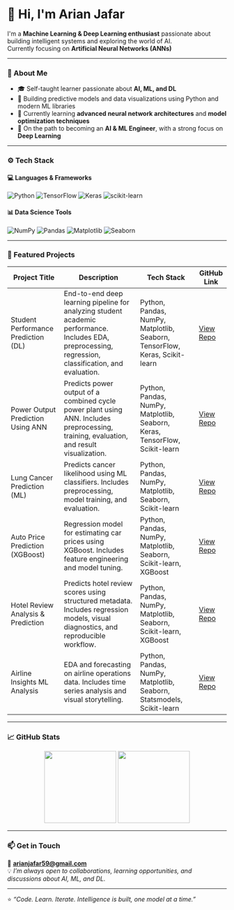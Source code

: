 # 👋 Hi, I'm Arian Jafar

I'm a **Machine Learning & Deep Learning enthusiast** passionate about building intelligent systems and exploring the world of AI.  
Currently focusing on **Artificial Neural Networks (ANNs)**

---

### 🧠 About Me
- 🎓 Self-taught learner passionate about **AI, ML, and DL**
- 🚀 Building predictive models and data visualizations using Python and modern ML libraries
- 🌱 Currently learning **advanced neural network architectures** and **model optimization techniques**
- 🎯 On the path to becoming an **AI & ML Engineer**, with a strong focus on **Deep Learning**

---

### ⚙️ Tech Stack

#### 💻 Languages & Frameworks  
![Python](https://img.shields.io/badge/Python-3776AB?style=for-the-badge&logo=python&logoColor=white)
![TensorFlow](https://img.shields.io/badge/TensorFlow-FF6F00?style=for-the-badge&logo=tensorflow&logoColor=white)
![Keras](https://img.shields.io/badge/Keras-D00000?style=for-the-badge&logo=keras&logoColor=white)
![scikit-learn](https://img.shields.io/badge/scikit--learn-F7931E?style=for-the-badge&logo=scikit-learn&logoColor=white)

#### 📊 Data Science Tools  
![NumPy](https://img.shields.io/badge/Numpy-013243?style=for-the-badge&logo=numpy&logoColor=white)
![Pandas](https://img.shields.io/badge/Pandas-150458?style=for-the-badge&logo=pandas&logoColor=white)
![Matplotlib](https://img.shields.io/badge/Matplotlib-11557C?style=for-the-badge&logo=matplotlib&logoColor=white)
![Seaborn](https://img.shields.io/badge/Seaborn-009688?style=for-the-badge&logo=python&logoColor=white)

---

### 🚀 Featured Projects

| Project Title                             | Description                                                                 | Tech Stack                                                                 | GitHub Link                                                                 |
|-------------------------------------------|-----------------------------------------------------------------------------|----------------------------------------------------------------------------|------------------------------------------------------------------------------|
| Student Performance Prediction (DL)       | End-to-end deep learning pipeline for analyzing student academic performance. Includes EDA, preprocessing, regression, classification, and evaluation. | Python, Pandas, NumPy, Matplotlib, Seaborn, TensorFlow, Keras, Scikit-learn | [View Repo](https://github.com/ArianJr/student-performance-deep-learning)   |
| Power Output Prediction Using ANN         | Predicts power output of a combined cycle power plant using ANN. Includes preprocessing, training, evaluation, and result visualization. | Python, Pandas, NumPy, Matplotlib, Seaborn, Keras, TensorFlow, Scikit-learn | [View Repo](https://github.com/ArianJr/power-output-prediction-ann)         |
| Lung Cancer Prediction (ML)               | Predicts cancer likelihood using ML classifiers. Includes preprocessing, model training, and evaluation. | Python, Pandas, NumPy, Matplotlib, Seaborn, Scikit-learn                    | [View Repo](https://github.com/ArianJr/lung-cancer-prediction-ml)           |
| Auto Price Prediction (XGBoost)           | Regression model for estimating car prices using XGBoost. Includes feature engineering and model tuning. | Python, Pandas, NumPy, Matplotlib, Seaborn, Scikit-learn, XGBoost           | [View Repo](https://github.com/ArianJr/autoprice-prediction-xgboost)       |
| Hotel Review Analysis & Prediction | Predicts hotel review scores using structured metadata. Includes regression models, visual diagnostics, and reproducible workflow. | Python, Pandas, NumPy, Matplotlib, Seaborn, Scikit-learn, XGBoost | [View Repo](https://github.com/ArianJr/hotel-review-analysis-prediction) |
| Airline Insights ML Analysis              | EDA and forecasting on airline operations data. Includes time series analysis and visual storytelling. | Python, Pandas, NumPy, Matplotlib, Seaborn, Statsmodels, Scikit-learn       | [View Repo](https://github.com/ArianJr/airlineinsights-ml-analysis)        |

---

### 📈 GitHub Stats

<p align="center">
  <img src="https://github-readme-stats.vercel.app/api?username=ArianJr&show_icons=true&theme=default&hide_border=false&count_private=true" height="165" />
  <img src="https://github-readme-stats.vercel.app/api/top-langs/?username=ArianJr&layout=compact&theme=default&hide_border=false" height="165" />
</p>

---

### 📫 Get in Touch
📧 **arianjafar59@gmail.com**  
💡 *I’m always open to collaborations, learning opportunities, and discussions about AI, ML, and DL.*

---

⭐ *“Code. Learn. Iterate. Intelligence is built, one model at a time.”*
